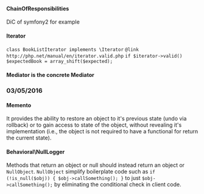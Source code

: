 #### ChainOfResponsibilities

DiC of symfony2 for example

#### Iterator
`class BookListIterator implements \Iterator`
`@link http://php.net/manual/en/iterator.valid.php`
`if $iterator->valid() $expectedBook = array_shift($expected);`

#### Mediator is the concrete Mediator


### 03/05/2016

#### Memento
It provides the ability to restore an object to it's previous state (undo
via rollback) or to gain access to state of the object, without revealing
it's implementation (i.e., the object is not required to have a functional
for return the current state).

#### Behavioral\NullLogger

Methods that return an object or null should instead return an object or
`NullObject`. `NullObject` simplify boilerplate code such as
`if (!is_null($obj)) { $obj->callSomething(); }` to just
`$obj->callSomething();` by eliminating the conditional check in
client code.


